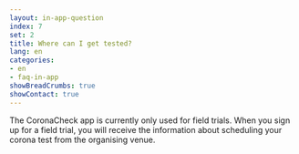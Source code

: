 ```yaml
---
layout: in-app-question
index: 7
set: 2
title: Where can I get tested?
lang: en
categories:
- en
- faq-in-app
showBreadCrumbs: true
showContact: true
---
```

The CoronaCheck app is currently only used for field trials. When you sign up for a field trial, you will receive the information about scheduling your corona test from the organising venue.  
